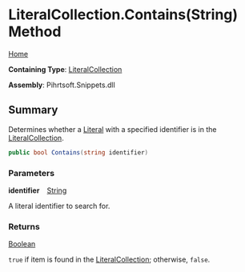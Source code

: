 # LiteralCollection\.Contains\(String\) Method

[Home](../../../../README.md)

**Containing Type**: [LiteralCollection](../README.md)

**Assembly**: Pihrtsoft\.Snippets\.dll

## Summary

Determines whether a [Literal](../../Literal/README.md) with a specified identifier is in the [LiteralCollection](../README.md)\.

```csharp
public bool Contains(string identifier)
```

### Parameters

**identifier** &ensp; [String](https://docs.microsoft.com/en-us/dotnet/api/system.string)

A literal identifier to search for\.

### Returns

[Boolean](https://docs.microsoft.com/en-us/dotnet/api/system.boolean)

`true` if item is found in the [LiteralCollection](../README.md); otherwise, `false`\.